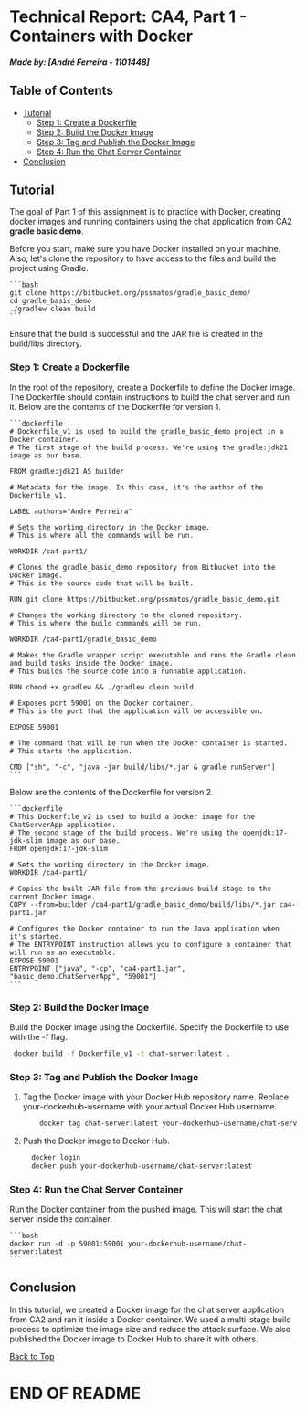 # Technical Report: CA4, Part 1 - Containers with Docker

##### Made by: [André Ferreira - 1101448]

## Table of Contents

- [Tutorial](#tutorial)
    - [Step 1: Create a Dockerfile](#step-1-create-a-dockerfile)
    - [Step 2: Build the Docker Image](#step-2-build-the-docker-image)
    - [Step 3: Tag and Publish the Docker Image](#step-3-tag-and-publish-the-docker-image)
    - [Step 4: Run the Chat Server Container](#step-4-run-the-chat-server-container)
- [Conclusion](#conclusion)

## Tutorial

The goal of Part 1 of this assignment is to practice with Docker, creating docker images and running containers using
the chat application from CA2 **gradle basic demo**.

Before you start, make sure you have Docker installed on your machine.
Also, let's clone the repository to have access to the files and build the project using Gradle.

    ```bash 
    git clone https://bitbucket.org/pssmatos/gradle_basic_demo/
    cd gradle_basic_demo
    ./gradlew clean build
    ```

Ensure that the build is successful and the JAR file is created in the build/libs directory.

### Step 1: Create a Dockerfile

In the root of the repository, create a Dockerfile to define the Docker image. The Dockerfile should contain
instructions to build the chat server and run it.
Below are the contents of the Dockerfile for version 1.

    ```dockerfile
    # Dockerfile_v1 is used to build the gradle_basic_demo project in a Docker container.
    # The first stage of the build process. We're using the gradle:jdk21 image as our base.
    
    FROM gradle:jdk21 AS builder
    
    # Metadata for the image. In this case, it's the author of the Dockerfile_v1.
    
    LABEL authors="Andre Ferreira"
    
    # Sets the working directory in the Docker image.
    # This is where all the commands will be run.
    
    WORKDIR /ca4-part1/
    
    # Clones the gradle_basic_demo repository from Bitbucket into the Docker image.
    # This is the source code that will be built.
    
    RUN git clone https://bitbucket.org/pssmatos/gradle_basic_demo.git
    
    # Changes the working directory to the cloned repository.
    # This is where the build commands will be run.
    
    WORKDIR /ca4-part1/gradle_basic_demo
    
    # Makes the Gradle wrapper script executable and runs the Gradle clean and build tasks inside the Docker image.
    # This builds the source code into a runnable application.
    
    RUN chmod +x gradlew && ./gradlew clean build
    
    # Exposes port 59001 on the Docker container.
    # This is the port that the application will be accessible on.
    
    EXPOSE 59001
    
    # The command that will be run when the Docker container is started.
    # This starts the application.
    
    CMD ["sh", "-c", "java -jar build/libs/*.jar & gradle runServer"]
    ```

Below are the contents of the Dockerfile for version 2.

    ```dockerfile
    # This Dockerfile_v2 is used to build a Docker image for the ChatServerApp application.
    # The second stage of the build process. We're using the openjdk:17-jdk-slim image as our base.
    FROM openjdk:17-jdk-slim
    
    # Sets the working directory in the Docker image.
    WORKDIR /ca4-part1/
        
    # Copies the built JAR file from the previous build stage to the current Docker image.
    COPY --from=builder /ca4-part1/gradle_basic_demo/build/libs/*.jar ca4-part1.jar
        
    # Configures the Docker container to run the Java application when it's started.
    # The ENTRYPOINT instruction allows you to configure a container that will run as an executable.
    EXPOSE 59001
    ENTRYPOINT ["java", "-cp", "ca4-part1.jar", "basic_demo.ChatServerApp", "59001"]
    ```

### Step 2: Build the Docker Image

Build the Docker image using the Dockerfile. Specify the Dockerfile to use with the -f flag.

   ```bash 
    docker build -f Dockerfile_v1 -t chat-server:latest .
   ```

### Step 3: Tag and Publish the Docker Image

1. Tag the Docker image with your Docker Hub repository name. Replace your-dockerhub-username with your actual Docker
   Hub username.

    ```bash 
        docker tag chat-server:latest your-dockerhub-username/chat-server:latest
    ```

2. Push the Docker image to Docker Hub.

      ```bash 
        docker login
        docker push your-dockerhub-username/chat-server:latest
    ```

### Step 4: Run the Chat Server Container

Run the Docker container from the pushed image. This will start the chat server inside the container.

    ```bash
    docker run -d -p 59001:59001 your-dockerhub-username/chat-server:latest
    ```

## Conclusion

In this tutorial, we created a Docker image for the chat server application from CA2 and ran it inside a Docker
container.
We used a multi-stage build process to optimize the image size and reduce the attack surface.
We also published the Docker image to Docker Hub to share it with others.

[Back to Top](#table-of-contents)

# END OF README

```